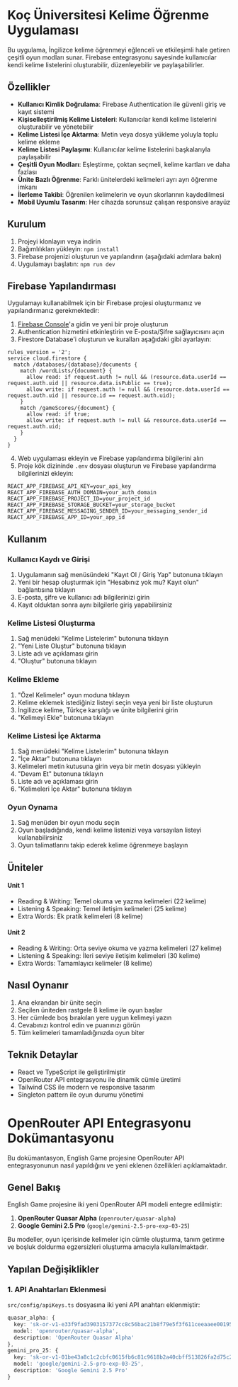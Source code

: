 # Koç Üniversitesi Kelime Öğrenme Uygulaması

Bu uygulama, İngilizce kelime öğrenmeyi eğlenceli ve etkileşimli hale getiren çeşitli oyun modları sunar. Firebase entegrasyonu sayesinde kullanıcılar kendi kelime listelerini oluşturabilir, düzenleyebilir ve paylaşabilirler.

## Özellikler

- **Kullanıcı Kimlik Doğrulama**: Firebase Authentication ile güvenli giriş ve kayıt sistemi
- **Kişiselleştirilmiş Kelime Listeleri**: Kullanıcılar kendi kelime listelerini oluşturabilir ve yönetebilir
- **Kelime Listesi İçe Aktarma**: Metin veya dosya yükleme yoluyla toplu kelime ekleme
- **Kelime Listesi Paylaşımı**: Kullanıcılar kelime listelerini başkalarıyla paylaşabilir
- **Çeşitli Oyun Modları**: Eşleştirme, çoktan seçmeli, kelime kartları ve daha fazlası
- **Ünite Bazlı Öğrenme**: Farklı ünitelerdeki kelimeleri ayrı ayrı öğrenme imkanı
- **İlerleme Takibi**: Öğrenilen kelimelerin ve oyun skorlarının kaydedilmesi
- **Mobil Uyumlu Tasarım**: Her cihazda sorunsuz çalışan responsive arayüz

## Kurulum

1. Projeyi klonlayın veya indirin
2. Bağımlılıkları yükleyin: `npm install`
3. Firebase projenizi oluşturun ve yapılandırın (aşağıdaki adımlara bakın)
4. Uygulamayı başlatın: `npm run dev`

## Firebase Yapılandırması

Uygulamayı kullanabilmek için bir Firebase projesi oluşturmanız ve yapılandırmanız gerekmektedir:

1. [Firebase Console](https://console.firebase.google.com/)'a gidin ve yeni bir proje oluşturun
2. Authentication hizmetini etkinleştirin ve E-posta/Şifre sağlayıcısını açın
3. Firestore Database'i oluşturun ve kuralları aşağıdaki gibi ayarlayın:

```
rules_version = '2';
service cloud.firestore {
  match /databases/{database}/documents {
    match /wordLists/{document} {
      allow read: if request.auth != null && (resource.data.userId == request.auth.uid || resource.data.isPublic == true);
      allow write: if request.auth != null && (resource.data.userId == request.auth.uid || resource.id == request.auth.uid);
    }
    match /gameScores/{document} {
      allow read: if true;
      allow write: if request.auth != null && resource.data.userId == request.auth.uid;
    }
  }
}
```

4. Web uygulaması ekleyin ve Firebase yapılandırma bilgilerini alın
5. Proje kök dizininde `.env` dosyası oluşturun ve Firebase yapılandırma bilgilerinizi ekleyin:

```
REACT_APP_FIREBASE_API_KEY=your_api_key
REACT_APP_FIREBASE_AUTH_DOMAIN=your_auth_domain
REACT_APP_FIREBASE_PROJECT_ID=your_project_id
REACT_APP_FIREBASE_STORAGE_BUCKET=your_storage_bucket
REACT_APP_FIREBASE_MESSAGING_SENDER_ID=your_messaging_sender_id
REACT_APP_FIREBASE_APP_ID=your_app_id
```

## Kullanım

### Kullanıcı Kaydı ve Girişi

1. Uygulamanın sağ menüsündeki "Kayıt Ol / Giriş Yap" butonuna tıklayın
2. Yeni bir hesap oluşturmak için "Hesabınız yok mu? Kayıt olun" bağlantısına tıklayın
3. E-posta, şifre ve kullanıcı adı bilgilerinizi girin
4. Kayıt olduktan sonra aynı bilgilerle giriş yapabilirsiniz

### Kelime Listesi Oluşturma

1. Sağ menüdeki "Kelime Listelerim" butonuna tıklayın
2. "Yeni Liste Oluştur" butonuna tıklayın
3. Liste adı ve açıklaması girin
4. "Oluştur" butonuna tıklayın

### Kelime Ekleme

1. "Özel Kelimeler" oyun moduna tıklayın
2. Kelime eklemek istediğiniz listeyi seçin veya yeni bir liste oluşturun
3. İngilizce kelime, Türkçe karşılığı ve ünite bilgilerini girin
4. "Kelimeyi Ekle" butonuna tıklayın

### Kelime Listesi İçe Aktarma

1. Sağ menüdeki "Kelime Listelerim" butonuna tıklayın
2. "İçe Aktar" butonuna tıklayın
3. Kelimeleri metin kutusuna girin veya bir metin dosyası yükleyin
4. "Devam Et" butonuna tıklayın
5. Liste adı ve açıklaması girin
6. "Kelimeleri İçe Aktar" butonuna tıklayın

### Oyun Oynama

1. Sağ menüden bir oyun modu seçin
2. Oyun başladığında, kendi kelime listenizi veya varsayılan listeyi kullanabilirsiniz
3. Oyun talimatlarını takip ederek kelime öğrenmeye başlayın

## Üniteler

#### Unit 1
- Reading & Writing: Temel okuma ve yazma kelimeleri (22 kelime)
- Listening & Speaking: Temel iletişim kelimeleri (25 kelime)
- Extra Words: Ek pratik kelimeleri (8 kelime)

#### Unit 2
- Reading & Writing: Orta seviye okuma ve yazma kelimeleri (27 kelime)
- Listening & Speaking: İleri seviye iletişim kelimeleri (30 kelime)
- Extra Words: Tamamlayıcı kelimeler (8 kelime)

## Nasıl Oynanır

1. Ana ekrandan bir ünite seçin
2. Seçilen üniteden rastgele 8 kelime ile oyun başlar
3. Her cümlede boş bırakılan yere uygun kelimeyi yazın
4. Cevabınızı kontrol edin ve puanınızı görün
5. Tüm kelimeleri tamamladığınızda oyun biter

## Teknik Detaylar

- React ve TypeScript ile geliştirilmiştir
- OpenRouter API entegrasyonu ile dinamik cümle üretimi
- Tailwind CSS ile modern ve responsive tasarım
- Singleton pattern ile oyun durumu yönetimi

# OpenRouter API Entegrasyonu Dokümantasyonu

Bu dokümantasyon, English Game projesine OpenRouter API entegrasyonunun nasıl yapıldığını ve yeni eklenen özellikleri açıklamaktadır.

## Genel Bakış

English Game projesine iki yeni OpenRouter API modeli entegre edilmiştir:
1. **OpenRouter Quasar Alpha** (`openrouter/quasar-alpha`)
2. **Google Gemini 2.5 Pro** (`google/gemini-2.5-pro-exp-03-25`)

Bu modeller, oyun içerisinde kelimeler için cümle oluşturma, tanım getirme ve boşluk doldurma egzersizleri oluşturma amacıyla kullanılmaktadır.

## Yapılan Değişiklikler

### 1. API Anahtarları Eklenmesi

`src/config/apiKeys.ts` dosyasına iki yeni API anahtarı eklenmiştir:

```typescript
quasar_alpha: {
  key: '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',
  model: 'openrouter/quasar-alpha',
  description: 'OpenRouter Quasar Alpha'
},
gemini_pro_25: {
  key: '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',
  model: 'google/gemini-2.5-pro-exp-03-25',
  description: 'Google Gemini 2.5 Pro'
}

